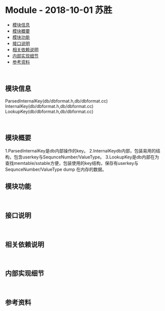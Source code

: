# Module - 2018-10-01 苏胜

- [模块信息](#module_info)
- [模块概要](#module_in_brief)
- [模块功能](#module_function)
- [接口说明](#interface_specification)
- [相关依赖说明](#dependency_specification)
- [内部实现细节](#inner_detail)
- [参考资料](#reference)


&nbsp;   
<a id="module_info"></a>
## 模块信息
ParsedInternalKey(db/dbformat.h,db/dbformat.cc)
InternalKey(db/dbformat.h,db/dbformat.cc)
LookupKey(db/dbformat.h,db/dbformat.cc)

&nbsp;   
<a id="module_in_brief"></a>
## 模块概要
1.ParsedInternalKey是db内部操作的key。
2.InternalKeydb内部，包装易用的结构，包含userkey与SequnceNumber/ValueType。
3.LookupKey是db内部在为查找memtable/sstable方便，包装使用的key结构，保存有userkey与SequnceNumber/ValueType dump 在内存的数据。
&nbsp;   
<a id="module_function"></a>
## 模块功能



&nbsp;   
<a id="interface_specification"></a>
## 接口说明




&nbsp;   
<a id="dependency_specification"></a>
## 相关依赖说明



&nbsp;   
<a id="inner_detail"></a>
## 内部实现细节



&nbsp;   
<a id="reference"></a>
## 参考资料

